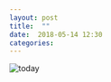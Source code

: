 ```yaml
---
layout: post
title:  ""
date:  2018-05-14 12:30
categories: 
---
```



![today](/img/blog/2018-05/05-14)

